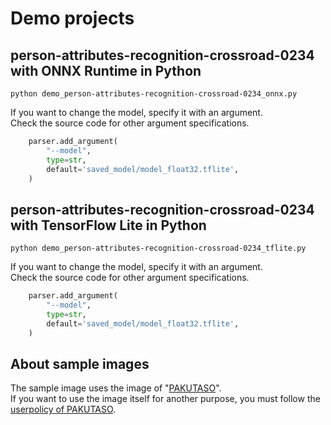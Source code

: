 # Demo projects

## person-attributes-recognition-crossroad-0234 with ONNX Runtime in Python
```
python demo_person-attributes-recognition-crossroad-0234_onnx.py
```

If you want to change the model, specify it with an argument.<br>
Check the source code for other argument specifications.<br>
```python
    parser.add_argument(
        "--model",
        type=str,
        default='saved_model/model_float32.tflite',
    )
```

## person-attributes-recognition-crossroad-0234 with TensorFlow Lite in Python
```
python demo_person-attributes-recognition-crossroad-0234_tflite.py
```

If you want to change the model, specify it with an argument.<br>
Check the source code for other argument specifications.<br>
```python
    parser.add_argument(
        "--model",
        type=str,
        default='saved_model/model_float32.tflite',
    )
```

## About sample images
The sample image uses the image of "[PAKUTASO](https://www.pakutaso.com/)".<br>
If you want to use the image itself for another purpose, you must follow the [userpolicy of PAKUTASO](https://www.pakutaso.com/userpolicy.html).

